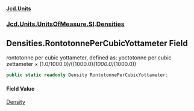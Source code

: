 #### [Jcd.Units](index.md 'index')
### [Jcd.Units.UnitsOfMeasure.SI](Jcd.Units.UnitsOfMeasure.SI.md 'Jcd.Units.UnitsOfMeasure.SI').[Densities](Densities.md 'Jcd.Units.UnitsOfMeasure.SI.Densities')

## Densities.RontotonnePerCubicYottameter Field

rontotonne per cubic yottameter, defined as: yoctotonne per cubic zettameter × (1.0/1000.0)/((1000.0)*(1000.0)*(1000.0))

```csharp
public static readonly Density RontotonnePerCubicYottameter;
```

#### Field Value
[Density](Density.md 'Jcd.Units.UnitTypes.Density')
